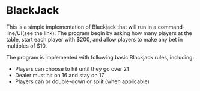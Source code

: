 # BlackJack
This is a simple implementation of Blackjack that will run in a command-line/UI(see the link). The program begin by asking how many players at the table, start each player with $200, and allow players to make any bet in multiples of $10.

The program is implemented with following basic Blackjack rules, including: 
- Players can choose to hit until they go over 21 
- Dealer must hit on 16 and stay on 17 
- Players can or double-down or split (when applicable) 
